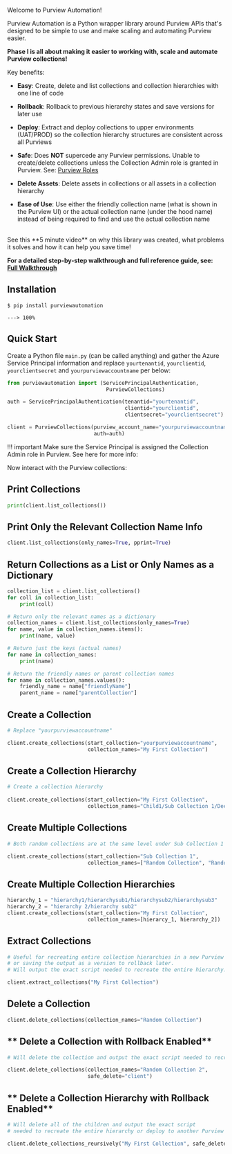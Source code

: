 Welcome to Purview Automation! 

Purview Automation is a Python wrapper library around Purview APIs that's designed to be simple to use and make scaling and automating Purview easier. 

**Phase I is all about making it easier to working with, scale and automate Purview collections!** 

Key benefits:

- **Easy**: Create, delete and list collections and collection hierarchies with one line of code
- **Rollback**: Rollback to previous hierarchy states and save versions for later use
- **Deploy**: Extract and deploy collections to upper environments (UAT/PROD) so the collection hierarchy structures are consistent across all Purviews 
- **Safe**: Does **NOT** supercede any Purview permissions. Unable to create/delete collections unless the Collection Admin role is granted in Purview. See: [Purview Roles](https://learn.microsoft.com/en-us/azure/purview/catalog-permissions)
- **Delete Assets**: Delete assets in collections or all assets in a collection hierarchy   
 
- **Ease of Use**: Use either the friendly collection name (what is shown in the Purview UI) or the actual collection name (under the hood name) instead of being required to find and use the actual collection name
  

<br>
See this **5 minute video** on why this library was created, what problems it solves and how it can help you save time!  
<br>

**For a detailed step-by-step walkthrough and full reference guide, see: [Full Walkthrough](./tutorial/first-steps.md)**


## **Installation**
```console
$ pip install purviewautomation

---> 100%
```

## **Quick Start**

Create a Python file `main.py` (can be called anything) and gather the Azure Service Principal information and replace `yourtenantid`, `yourclientid`, `yourclientsecret` and `yourpurviewaccountname` per below:

```Python
from purviewautomation import (ServicePrincipalAuthentication, 
                                PurviewCollections)

auth = ServicePrincipalAuthentication(tenantid="yourtenantid",
                                      clientid="yourclientid",
                                      clientsecret="yourclientsecret")

client = PurviewCollections(purview_account_name="yourpurviewaccountname",
                            auth=auth)
```

!!! important
    Make sure the Service Principal is assigned the Collection Admin role in Purview. See here for more info:  


Now interact with the Purview collections:

## **Print Collections**
```Python
print(client.list_collections())
```

## **Print Only the Relevant Collection Name Info**
```Python
client.list_collections(only_names=True, pprint=True)
```

## **Return Collections as a List or Only Names as a Dictionary**
```Python
collection_list = client.list_collections()
for coll in collection_list:
    print(coll)

# Return only the relevant names as a dictionary
collection_names = client.list_collections(only_names=True)
for name, value in collection_names.items():
    print(name, value)

# Return just the keys (actual names)
for name in collection_names:
    print(name)

# Return the friendly names or parent collection names
for name in collection_names.values():
    friendly_name = name["friendlyName"]
    parent_name = name["parentCollection"] 
```


## **Create a Collection**
```Python
# Replace "yourpurviewaccountname"

client.create_collections(start_collection="yourpurviewaccountname",
                          collection_names="My First Collection")
```                        

## **Create a Collection Hierarchy**
```Python
# Create a collection hierarchy
 
client.create_collections(start_collection="My First Collection",
                          collection_names="Child1/Sub Collection 1/Deeper Sub Collection1")
```

## **Create Multiple Collections**
```Python
# Both random collections are at the same level under Sub Collection 1

client.create_collections(start_collection="Sub Collection 1", 
                          collection_names=["Random Collection", "Random Collection 2"])
```
## **Create Multiple Collection Hierarchies**
```Python
hierarchy_1 = "hierarchy1/hierarchysub1/hierarchysub2/hierarchysub3"
hierarchy_2 = "hierarchy 2/hierarchy sub2"
client.create_collections(start_collection="My First Collection",
                          collection_names=[hierarcy_1, hierarchy_2])
```    

## **Extract Collections**
```Python
# Useful for recreating entire collection hierarchies in a new Purview
# or saving the output as a version to rollback later.
# Will output the exact script needed to recreate the entire hierarchy. 

client.extract_collections("My First Collection")
```

## **Delete a Collection**
```Python
client.delete_collections(collection_names="Random Collection")
```
## ** Delete a Collection with Rollback Enabled**
```Python
# Will delete the collection and output the exact script needed to recreate the collection

client.delete_collections(collection_names="Random Collection 2", 
                          safe_delete="client")
```                    
## ** Delete a Collection Hierarchy with Rollback Enabled**
```Python
# Will delete all of the children and output the exact script 
# needed to recreate the entire hierarchy or deploy to another Purview

client.delete_collections_reursively("My First Collection", safe_delete="client")
```










